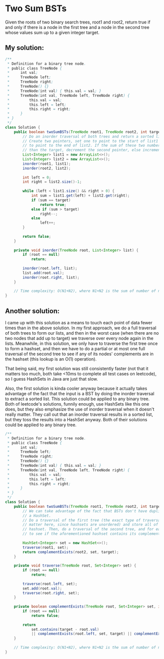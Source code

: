 # Two Sum BSTs

Given the roots of two binary search trees, root1 and root2, return true if and only if there is a node in the first tree and a node in the second tree whose values sum up to a given integer target.

## My solution:

```Java
/**
 * Definition for a binary tree node.
 * public class TreeNode {
 *     int val;
 *     TreeNode left;
 *     TreeNode right;
 *     TreeNode() {}
 *     TreeNode(int val) { this.val = val; }
 *     TreeNode(int val, TreeNode left, TreeNode right) {
 *         this.val = val;
 *         this.left = left;
 *         this.right = right;
 *     }
 * }
 */
class Solution {
    public boolean twoSumBSTs(TreeNode root1, TreeNode root2, int target) {
        // Do an inorder traversal of both trees and return a sorted list for both.
        // Create two pointers, set one to point to the start of list1 and set the other
        // to point to the end of list2. If the sum of these two numbers is larger
        // than the target, decrement the second pointer, else increment the first one.
        List<Integer> list1 = new ArrayList<>();
        List<Integer> list2 = new ArrayList<>();
        inorder(root1, list1);
        inorder(root2, list2);
        
        int left = 0;
        int right = list2.size()-1;
        
        while (left < list1.size() && right > 0) {
            int sum = list1.get(left) + list2.get(right);
            if (sum == target)
                return true;
            else if (sum > target)
                right--;
            else
                left++;
        }
        
        return false;
    }
    
    private void inorder(TreeNode root, List<Integer> list) {
        if (root == null)
            return;
        
        inorder(root.left, list);
        list.add(root.val);
        inorder(root.right, list);
    }
    
    // Time complexity: O(N1+N2), where N1+N2 is the sum of number of nodes in each tree
}
```

## Another solution:

I came up with this solution as a means to touch each point of data fewer times than in the above solution. In my first approach, we do a full traversal of both trees to form our lists, and then in the worst case (when there are no two nodes that add up to target) we traverse over every node again in the lists. Meanwhile, in this solution, we only have to traverse the first tree once to form a hashset, and then we have to do a partial or at most one full traversal of the second tree to see if any of its nodes' complements are in the hashset (this lookup is an O(1) operation).

That being said, my first solution was still consistently faster (not that it matters too much, both take <10ms to complete all test cases on leetcode), so I guess HashSets in Java are just that slow.

Also, the first solution is kinda cooler anyway because it actually takes advantage of the fact that the input is a BST by doing the inorder traversal to extract a sorted list. This solution could be applied to any binary tree. Both of leetcode's solutions, funnily enough, use HashSets like this one does, but they also emphasize the use of inorder traversal when it doesn't really matter. They call out that an inorder traversal results in a sorted list, but they toss the results into a HashSet anyway. Both of their solutions could be applied to any binary tree.

```Java
/**
 * Definition for a binary tree node.
 * public class TreeNode {
 *     int val;
 *     TreeNode left;
 *     TreeNode right;
 *     TreeNode() {}
 *     TreeNode(int val) { this.val = val; }
 *     TreeNode(int val, TreeNode left, TreeNode right) {
 *         this.val = val;
 *         this.left = left;
 *         this.right = right;
 *     }
 * }
 */
class Solution {
    public boolean twoSumBSTs(TreeNode root1, TreeNode root2, int target) {
        // We can take advantage of the fact that BSTs don't have duplicates and use
        // a HashSet.
        // Do a traversal of the first tree (the exact type of traversal doesn't really)
        // matter here, since hashsets are unordered) and store all of its nodes in a
        // hashset. Then, do a traversal of the second tree, and for each value, check
        // to see if the aforementioned hashset contains its complement.
        
        HashSet<Integer> set = new HashSet<>();
        traverse(root1, set);
        return complementExists(root2, set, target);
    }
    
    private void traverse(TreeNode root, Set<Integer> set) {
        if (root == null)
            return;
        
        traverse(root.left, set);
        set.add(root.val);
        traverse(root.right, set);
    }
    
    private boolean complementExists(TreeNode root, Set<Integer> set, int target) {
        if (root == null)
            return false;
        
        return 
            set.contains(target - root.val) 
            || complementExists(root.left, set, target) || complementExists(root.right, set, target);
    }
    
    // Time complexity: O(N1+N2), where N1+N2 is the sum of number of nodes in each tree
}
```
